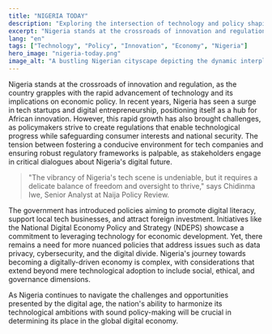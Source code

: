 ```yaml
---
title: "NIGERIA TODAY"
description: "Exploring the intersection of technology and policy shaping Nigeria's future."
excerpt: "Nigeria stands at the crossroads of innovation and regulation."
lang: "en"
tags: ["Technology", "Policy", "Innovation", "Economy", "Nigeria"]
hero_image: "nigeria-today.png"
image_alt: "A bustling Nigerian cityscape depicting the dynamic interplay of technology and policy."
---
```


Nigeria stands at the crossroads of innovation and regulation, as the country grapples with the rapid advancement of technology and its implications on economic policy. In recent years, Nigeria has seen a surge in tech startups and digital entrepreneurship, positioning itself as a hub for African innovation. However, this rapid growth has also brought challenges, as policymakers strive to create regulations that enable technological progress while safeguarding consumer interests and national security. The tension between fostering a conducive environment for tech companies and ensuring robust regulatory frameworks is palpable, as stakeholders engage in critical dialogues about Nigeria's digital future.

> "The vibrancy of Nigeria's tech scene is undeniable, but it requires a delicate balance of freedom and oversight to thrive," says Chidinma Iwe, Senior Analyst at Naija Policy Review.

The government has introduced policies aiming to promote digital literacy, support local tech businesses, and attract foreign investment. Initiatives like the National Digital Economy Policy and Strategy (NDEPS) showcase a commitment to leveraging technology for economic development. Yet, there remains a need for more nuanced policies that address issues such as data privacy, cybersecurity, and the digital divide. Nigeria's journey towards becoming a digitally-driven economy is complex, with considerations that extend beyond mere technological adoption to include social, ethical, and governance dimensions.

As Nigeria continues to navigate the challenges and opportunities presented by the digital age, the nation's ability to harmonize its technological ambitions with sound policy-making will be crucial in determining its place in the global digital economy.